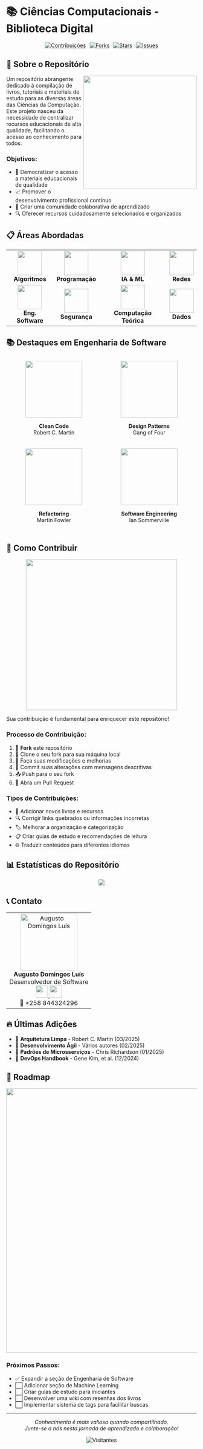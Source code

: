# 📚 Ciências Computacionais - Biblioteca Digital

<div align="center">
  <div style="display: flex; justify-content: center; gap: 10px;">
    <a href="https://github.com/augustodluis/Livros-de-Ci-ncias-Computacionais/graphs/contributors">
      <img src="https://img.shields.io/github/contributors/augustodluis/Livros-de-Ci-ncias-Computacionais.svg?style=for-the-badge" alt="Contribuições">
    </a>
    <a href="https://github.com/augustodluis/Livros-de-Ci-ncias-Computacionais/network/members">
      <img src="https://img.shields.io/github/forks/augustodluis/Livros-de-Ci-ncias-Computacionais.svg?style=for-the-badge" alt="Forks">
    </a>
    <a href="https://github.com/augustodluis/Livros-de-Ci-ncias-Computacionais/stargazers">
      <img src="https://img.shields.io/github/stars/augustodluis/Livros-de-Ci-ncias-Computacionais.svg?style=for-the-badge" alt="Stars">
    </a>
    <a href="https://github.com/augustodluis/Livros-de-Ci-ncias-Computacionais/issues">
      <img src="https://img.shields.io/github/issues/augustodluis/Livros-de-Ci-ncias-Computacionais.svg?style=for-the-badge" alt="Issues">
    </a>
  </div>
  

</div>

## 🌟 Sobre o Repositório

<div align="center">
  <img align="right" width="300" src="https://img.freepik.com/free-vector/hand-drawn-flat-design-stack-books_23-2149334862.jpg?w=740&t=st=1711403322~exp=1711403922~hmac=7ff544d04df96742bd01b31e8e05b5ef3b345e7d1aba949b7d25db28435a7d47" />
</div>

Um repositório abrangente dedicado à compilação de livros, tutoriais e materiais de estudo para as diversas áreas das Ciências da Computação. Este projeto nasceu da necessidade de centralizar recursos educacionais de alta qualidade, facilitando o acesso ao conhecimento para todos.

### Objetivos:
- 🎯 Democratizar o acesso a materiais educacionais de qualidade
- 📈 Promover o desenvolvimento profissional contínuo
- 🤝 Criar uma comunidade colaborativa de aprendizado
- 🔍 Oferecer recursos cuidadosamente selecionados e organizados

## 📋 Áreas Abordadas

<div align="center">
  <table>
    <tr>
      <td align="center"><img width="64" src="https://cdn-icons-png.flaticon.com/512/2103/2103633.png"><br><b>Algoritmos</b></td>
      <td align="center"><img width="64" src="https://cdn-icons-png.flaticon.com/512/6062/6062646.png"><br><b>Programação</b></td>
      <td align="center"><img width="64" src="https://cdn-icons-png.flaticon.com/512/2103/2103647.png"><br><b>IA & ML</b></td>
      <td align="center"><img width="64" src="https://cdn-icons-png.flaticon.com/512/1006/1006771.png"><br><b>Redes</b></td>
    </tr>
    <tr>
      <td align="center"><img width="64" src="https://cdn-icons-png.flaticon.com/512/2721/2721620.png"><br><b>Eng. Software</b></td>
      <td align="center"><img width="64" src="https://cdn-icons-png.flaticon.com/512/2092/2092663.png"><br><b>Segurança</b></td>
      <td align="center"><img width="64" src="https://cdn-icons-png.flaticon.com/512/4616/4616734.png"><br><b>Computação Teórica</b></td>
      <td align="center"><img width="64" src="https://cdn-icons-png.flaticon.com/512/3208/3208809.png"><br><b>Dados</b></td>
    </tr>
  </table>
</div>

## 📚 Destaques em Engenharia de Software

<div align="center">
  <div style="display: flex; justify-content: space-around; flex-wrap: wrap;">
    <div style="width: 200px; margin: 10px; text-align: center;">
      <img width="150" src="https://m.media-amazon.com/images/I/51b7XbfMIlL._SY445_SX342_.jpg" />
      <p><b>Clean Code</b><br>Robert C. Martin</p>
    </div>
    <div style="width: 200px; margin: 10px; text-align: center;">
      <img width="150" src="https://m.media-amazon.com/images/I/51szD9HC9pL._SY445_SX342_.jpg" />
      <p><b>Design Patterns</b><br>Gang of Four</p>
    </div>
    <div style="width: 200px; margin: 10px; text-align: center;">
      <img width="150" src="https://m.media-amazon.com/images/I/41LBzpPXCOL._SY445_SX342_.jpg" />
      <p><b>Refactoring</b><br>Martin Fowler</p>
    </div>
    <div style="width: 200px; margin: 10px; text-align: center;">
      <img width="150" src="https://m.media-amazon.com/images/I/51yU2GnXwFL._SY445_SX342_.jpg" />
      <p><b>Software Engineering</b><br>Ian Sommerville</p>
    </div>
  </div>
</div>

## 🤝 Como Contribuir

<div align="center">
  <img width="400" src="https://img.freepik.com/free-vector/people-putting-puzzle-pieces-together_52683-28610.jpg?w=900&t=st=1711403432~exp=1711404032~hmac=fd9c58f8e2fbbd58aaf5e19f2d5495bd8c90b0be95f80df45f562b5855c2a8ed" />
</div>

Sua contribuição é fundamental para enriquecer este repositório! 

### Processo de Contribuição:

1. 🍴 **Fork** este repositório
2. 👯 Clone o seu fork para sua máquina local
3. 🔨 Faça suas modificações e melhorias
4. 💾 Commit suas alterações com mensagens descritivas
5. 📤 Push para o seu fork
6. 📩 Abra um Pull Request

### Tipos de Contribuições:

- 📝 Adicionar novos livros e recursos
- 🔍 Corrigir links quebrados ou informações incorretas
- 🏷️ Melhorar a organização e categorização
- 📋 Criar guias de estudo e recomendações de leitura
- 🌐 Traduzir conteúdos para diferentes idiomas

## 📊 Estatísticas do Repositório

<div align="center">
  <img src="https://img.freepik.com/free-vector/business-team-discussing-ideas-startup_74855-4380.jpg?w=1060&t=st=1711403503~exp=1711404103~hmac=6de8d6e408b6b34cd6c3f5ba7ef39f8c1a3bc6eb12af13653cde6e3ea2fa8cdb" />
</div>

## 📞 Contato

<div align="center">
  <table>
    <tr>
      <td align="center">
        <img width="150" src="https://drive.google.com/uc?export=view&id=1hQpsRbcFwCWUuKesVYS6UNvd4iPMBmBA" alt="Augusto Domingos Luís" />
        <br>
        <b>Augusto Domingos Luís</b>
        <br>
        Desenvolvedor de Software
        <br>
        <a href="https://github.com/augustodluis/Livros-de-Ci-ncias-Computacionais">
          <img width="32" src="https://cdn-icons-png.flaticon.com/512/25/25231.png">
        </a>
        <a href="mailto:seu-email@exemplo.com">
          <img width="32" src="https://cdn-icons-png.flaticon.com/512/552/552486.png">
        </a>
        <br>
        📱 +258 844324296
      </td>
    </tr>
  </table>
</div>

## 🔥 Últimas Adições

- 📘 **Arquitetura Limpa** - Robert C. Martin (03/2025)
- 📗 **Desenvolvimento Ágil** - Vários autores (02/2025)
- 📙 **Padrões de Microsserviços** - Chris Richardson (01/2025)
- 📕 **DevOps Handbook** - Gene Kim, et al. (12/2024)

## 📝 Roadmap

<div align="center">
  <img width="700" src="https://img.freepik.com/free-vector/project-management-business-multitasking-concept-flat-line-art-icons_126523-2192.jpg?w=1060&t=st=1711403678~exp=1711404278~hmac=30cfd4f5f7dae9be8ba43c36c55b7e19f5f6aa2e6d5b7bff81eb4a12aa2eddde" />
</div>

### Próximos Passos:

- ✅ Expandir a seção de Engenharia de Software
- ⬜ Adicionar seção de Machine Learning
- ⬜ Criar guias de estudo para iniciantes
- ⬜ Desenvolver uma wiki com resenhas dos livros
- ⬜ Implementar sistema de tags para facilitar buscas

---

<div align="center">
  
  <p><i>Conhecimento é mais valioso quando compartilhado.<br>Junte-se a nós nesta jornada de aprendizado e colaboração!</i></p>
  
  ![Visitantes](https://visitor-badge.laobi.icu/badge?page_id=augustodluis.Livros-de-Ci-ncias-Computacionais)

</div>
